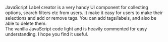 JavaScript Label creator is a very handy UI component for collecting options, search filters etc from users. It make it easy for users to make their selections and add or remove tags.
You can add tags/labels, and also be able to delete them.  
The vanilla JavaScript code light and is heavily commented for easy understanding. 
I hope you find it useful. 
